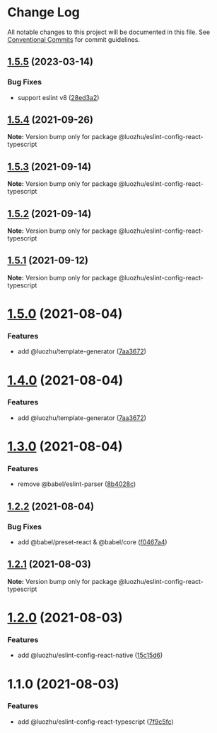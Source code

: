 # Change Log

All notable changes to this project will be documented in this file.
See [Conventional Commits](https://conventionalcommits.org) for commit guidelines.

## [1.5.5](https://github.com/youngjuning/luozhu/compare/@luozhu/eslint-config-react-typescript@1.5.4...@luozhu/eslint-config-react-typescript@1.5.5) (2023-03-14)


### Bug Fixes

* support eslint v8 ([28ed3a2](https://github.com/youngjuning/luozhu/commit/28ed3a208bf7cdac8123dcfdee23f00baadc12ba))





## [1.5.4](https://github.com/youngjuning/luozhu/compare/@luozhu/eslint-config-react-typescript@1.5.3...@luozhu/eslint-config-react-typescript@1.5.4) (2021-09-26)

**Note:** Version bump only for package @luozhu/eslint-config-react-typescript





## [1.5.3](https://github.com/youngjuning/luozhu/compare/@luozhu/eslint-config-react-typescript@1.5.2...@luozhu/eslint-config-react-typescript@1.5.3) (2021-09-14)

**Note:** Version bump only for package @luozhu/eslint-config-react-typescript





## [1.5.2](https://github.com/youngjuning/luozhu/compare/@luozhu/eslint-config-react-typescript@1.5.1...@luozhu/eslint-config-react-typescript@1.5.2) (2021-09-14)

**Note:** Version bump only for package @luozhu/eslint-config-react-typescript





## [1.5.1](https://github.com/youngjuning/luozhu/compare/@luozhu/eslint-config-react-typescript@1.5.0...@luozhu/eslint-config-react-typescript@1.5.1) (2021-09-12)

**Note:** Version bump only for package @luozhu/eslint-config-react-typescript





# [1.5.0](https://github.com/youngjuning/luozhu/compare/@luozhu/eslint-config-react-typescript@1.3.0...@luozhu/eslint-config-react-typescript@1.5.0) (2021-08-04)

### Features

- add @luozhu/template-generator ([7aa3672](https://github.com/youngjuning/luozhu/commit/7aa3672da4928455ddf5ba768ec562cdff4cef10))

# [1.4.0](https://github.com/youngjuning/luozhu/compare/@luozhu/eslint-config-react-typescript@1.3.0...@luozhu/eslint-config-react-typescript@1.4.0) (2021-08-04)

### Features

- add @luozhu/template-generator ([7aa3672](https://github.com/youngjuning/luozhu/commit/7aa3672da4928455ddf5ba768ec562cdff4cef10))

# [1.3.0](https://github.com/youngjuning/luozhu/compare/@luozhu/eslint-config-react-typescript@1.2.2...@luozhu/eslint-config-react-typescript@1.3.0) (2021-08-04)

### Features

- remove @babel/eslint-parser ([8b4028c](https://github.com/youngjuning/luozhu/commit/8b4028c82397a435c6616424a6708dcb2fe5550a))

## [1.2.2](https://github.com/youngjuning/luozhu/compare/@luozhu/eslint-config-react-typescript@1.2.1...@luozhu/eslint-config-react-typescript@1.2.2) (2021-08-04)

### Bug Fixes

- add @babel/preset-react & @babel/core ([f0467a4](https://github.com/youngjuning/luozhu/commit/f0467a4bcd235a652bad6789d9e6444805696a28))

## [1.2.1](https://github.com/youngjuning/luozhu/compare/@luozhu/eslint-config-react-typescript@1.2.0...@luozhu/eslint-config-react-typescript@1.2.1) (2021-08-03)

**Note:** Version bump only for package @luozhu/eslint-config-react-typescript

# [1.2.0](https://github.com/youngjuning/luozhu/compare/@luozhu/eslint-config-react-typescript@1.1.0...@luozhu/eslint-config-react-typescript@1.2.0) (2021-08-03)

### Features

- add @luozhu/eslint-config-react-native ([15c15d6](https://github.com/youngjuning/luozhu/commit/15c15d6181f1b41c420ef0bce4e151e57fd2b5b2))

# 1.1.0 (2021-08-03)

### Features

- add @luozhu/eslint-config-react-typescript ([7f9c5fc](https://github.com/youngjuning/luozhu/commit/7f9c5fc203800d8a80078f5c73e0a4c4ed3b1c03))
